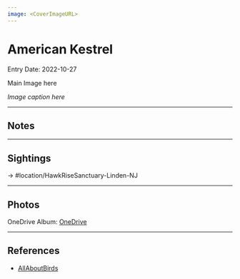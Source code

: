 ```yaml
---
image: <CoverImageURL>
---
```


# American Kestrel
Entry Date: 2022-10-27

Main Image here

*Image caption here*

---------------------------------------------------------------
## Notes

---------------------------------------------------------------
## Sightings

-> #location/HawkRiseSanctuary-Linden-NJ 

---------------------------------------------------------------
## Photos
OneDrive Album: [OneDrive](linkhere)

---------------------------------------------------------------
## References
- [AllAboutBirds](linkUrl)